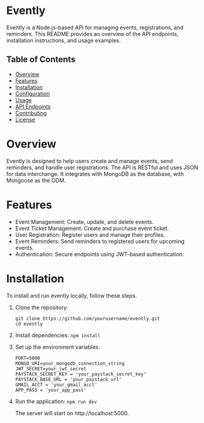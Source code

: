 # Evently
Evently is a Node.js-based API for managing events, registrations, and reminders. This README provides an overview of the API endpoints, installation instructions, and usage examples.

## Table of Contents
- [Overview](#Overview)
- [Features](#Features)
- [Installation](#Installation)
- [Configuration](#Configuration)
- [Usage](#Usage)
- [API Endpoints](#APIendpoints)
- [Contributing](#Contributing)
- [License](#Lincense)
# Overview
Evently is designed to help users create and manage events, send reminders, and handle user registrations. The API is RESTful and uses JSON for data interchange. It integrates with MongoDB as the database, with Mongoose as the ODM.

# Features
- Event Management: Create, update, and delete events.
- Event Ticket Management: Create and purchase event ticket.
- User Registration: Register users and manage their profiles.
- Event Reminders: Send reminders to registered users for upcoming events.
- Authentication: Secure endpoints using JWT-based authentication.

# Installation
To install and run evently locally, follow these steps.
1. Clone the repository.
   ```
   git clone https://github.com/yourusername/evently.git
   cd evently
   ```
2. Install dependencies:
    `npm install`
3. Set up the environment variables:
   ```
   PORT=5000
   MONGO_URI=your_mongodb_connection_string
   JWT_SECRET=your_jwt_secret
   PAYSTACK_SECRET_KEY = 'your_paystack_secret_key'
   PAYSTACK_BASE_URL = 'your_paystack_url'
   GMAIL_ACCT = 'your_gmail_acct'
   APP_PASS = 'your_app_pass'
   ```
4. Run the application:
   `npm run dev`
   
    The server will start on http://localhost:5000.
